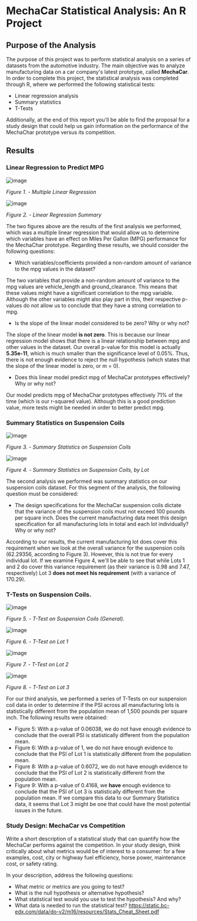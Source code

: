 # MechaCar Statistical Analysis: An R Project
## Purpose of the Analysis
The purpose of this project was to perform statistical analysis on a series of datasets from the automotive industry. The main objective was to analyze manufacturing data on a car company's latest prototype, called **MechaCar**. In order to complete this project, the statistical analysis was completed through R, where we performed the following statistical tests:
* Linear regression analysis
* Summary statistics
* T-Tests

Additionally, at the end of this report you'll be able to find the proposal for a study design that could help us gain information on the performance of the MechaChar prototype versus its competition. 
## Results
### Linear Regression to Predict MPG
![image](https://user-images.githubusercontent.com/113153777/218876936-bfc0871b-6139-4b77-8075-2448d74cda5e.png)

*Figure 1. - Multiple Linear Regression*

![image](https://user-images.githubusercontent.com/113153777/218877030-1549399b-b7ac-4ba3-ac82-1d37d0b54c40.png)

*Figure 2. - Linear Regression Summary*

The two figures above are the results of the first analysis we performed, which was a multiple linear regression that would allow us to determine which variables have an effect on Miles Per Gallon (MPG) performance for the MechaChar prototype. Regarding these results, we should consider the following questions:
* Which variables/coefficients provided a non-random amount of variance to the mpg values in the dataset?

The two variables that provide a non-random amount of variance to the mpg values are vehicle_length and ground_clearance. This means that these values might have a significant correlation to the mpg variable. Although the other variables might also play part in this, their respective p-values do not allow us to conclude that they have a strong correlation to mpg. 

* Is the slope of the linear model considered to be zero? Why or why not?

The slope of the linear model **is not zero**. This is because our linear regression model shows that there is a linear relationship between mpg and other values in the dataset. Our overall p-value for this model is actually **5.35e-11**, which is much smaller than the significance level of 0.05%. Thus, there is not enough evidence to reject the null hypothesis (which states that the slope of the linear model is zero, or m = 0).

* Does this linear model predict mpg of MechaCar prototypes effectively? Why or why not?

Our model predicts mpg of MechaChar prototypes effectively 71% of the time (which is our r-squared value). Although this is a good prediction value, more tests might be needed in order to better predict mpg. 

### Summary Statistics on Suspension Coils
![image](https://user-images.githubusercontent.com/113153777/218877109-99765e61-c5d3-4536-95c2-33e681620703.png)

*Figure 3. - Summary Statistics on Suspension Coils*

![image](https://user-images.githubusercontent.com/113153777/218877138-6b87bf51-a71a-4498-827e-6dffa517903d.png)

*Figure 4. - Summary Statistics on Suspension Coils, by Lot*

The second analysis we performed was summary statistics on our suspension coils dataset. For this segment of the analysis, the following question must be considered: 
* The design specifications for the MechaCar suspension coils dictate that the variance of the suspension coils must not exceed 100 pounds per square inch. Does the current manufacturing data meet this design specification for all manufacturing lots in total and each lot individually? Why or why not?

According to our results, the current manufacturing lot does cover this requirement when we look at the overall variance for the suspension coils (62.29356, according to Figure 3). However, this is not true for every individual lot. If we examine Figure 4, we'll be able to see that while Lots 1 and 2 do cover this variance requirement (as their variance is 0.98 and 7.47, respectively) Lot 3 **does not meet his requirement** (with a variance of 170.29). 

### T-Tests on Suspension Coils.
![image](https://user-images.githubusercontent.com/113153777/218877225-5128ba6e-e599-42b5-8ad6-c8806c74b763.png)

*Figure 5. - T-Test on Suspension Coils (General).*

![image](https://user-images.githubusercontent.com/113153777/218877280-70b54be5-1600-4291-9844-e84cc540f3b2.png)

*Figure 6. - T-Test on Lot 1*

![image](https://user-images.githubusercontent.com/113153777/218877311-8b1d6d3e-a976-4921-969b-a381f5eec439.png)

*Figure 7. - T-Test on Lot 2*

![image](https://user-images.githubusercontent.com/113153777/218877328-92991567-2a25-4827-81d0-5c567c587f51.png)

*Figure 8. - T-Test on Lot 3*

For our third analysis, we performed a series of T-Tests on our suspension coil data in order to determine if the PSI across all manufacturing lots is statistically different from the population mean of 1,500 pounds per square inch. The following results were obtained:
* Figure 5: With a p-value of 0.06038, we do not have enough evidence to conclude that the overall PSI is statistically different from the population mean.
* Figure 6: With a p-value of 1, we do not have enough evidence to conclude that the PSI of Lot 1 is statistically different from the population mean.
* Figure 8: With a p-value of 0.6072, we do not have enough evidence to conclude that the PSI of Lot 2 is statistically different from the population mean.
* Figure 9: With a p-value of 0.4168, we **have** enough evidence to conclude that the PSI of Lot 3 is statistically different from the population mean. If we compare this data to our Summary Statistics data, it seems that Lot 3 might be one that could have the most potential issues in the future. 

### Study Design: MechaCar vs Competition
Write a short description of a statistical study that can quantify how the MechaCar performs against the competition. In your study design, think critically about what metrics would be of interest to a consumer: for a few examples, cost, city or highway fuel efficiency, horse power, maintenance cost, or safety rating.

In your description, address the following questions:

* What metric or metrics are you going to test?
* What is the null hypothesis or alternative hypothesis?
* What statistical test would you use to test the hypothesis? And why?
* What data is needed to run the statistical test?
https://static.bc-edx.com/data/do-v2/m16/resources/Stats_Cheat_Sheet.pdf
